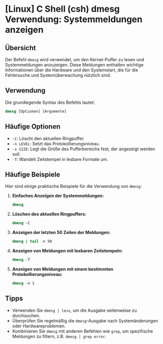 # [Linux] C Shell (csh) dmesg Verwendung: Systemmeldungen anzeigen

## Übersicht
Der Befehl `dmesg` wird verwendet, um den Kernel-Puffer zu lesen und Systemmeldungen anzuzeigen. Diese Meldungen enthalten wichtige Informationen über die Hardware und den Systemstart, die für die Fehlersuche und Systemüberwachung nützlich sind.

## Verwendung
Die grundlegende Syntax des Befehls lautet:

```csh
dmesg [Optionen] [Argumente]
```

## Häufige Optionen
- `-C`: Löscht den aktuellen Ringpuffer.
- `-n LEVEL`: Setzt das Protokollierungsniveau.
- `-s SIZE`: Legt die Größe des Pufferbereichs fest, der angezeigt werden soll.
- `-T`: Wandelt Zeitstempel in lesbare Formate um.

## Häufige Beispiele
Hier sind einige praktische Beispiele für die Verwendung von `dmesg`:

1. **Einfaches Anzeigen der Systemmeldungen:**
   ```csh
   dmesg
   ```

2. **Löschen des aktuellen Ringpuffers:**
   ```csh
   dmesg -C
   ```

3. **Anzeigen der letzten 50 Zeilen der Meldungen:**
   ```csh
   dmesg | tail -n 50
   ```

4. **Anzeigen von Meldungen mit lesbaren Zeitstempeln:**
   ```csh
   dmesg -T
   ```

5. **Anzeigen von Meldungen mit einem bestimmten Protokollierungsniveau:**
   ```csh
   dmesg -n 1
   ```

## Tipps
- Verwenden Sie `dmesg | less`, um die Ausgabe seitenweise zu durchsuchen.
- Überprüfen Sie regelmäßig die `dmesg`-Ausgabe nach Systemänderungen oder Hardwareproblemen.
- Kombinieren Sie `dmesg` mit anderen Befehlen wie `grep`, um spezifische Meldungen zu filtern, z.B. `dmesg | grep error`.